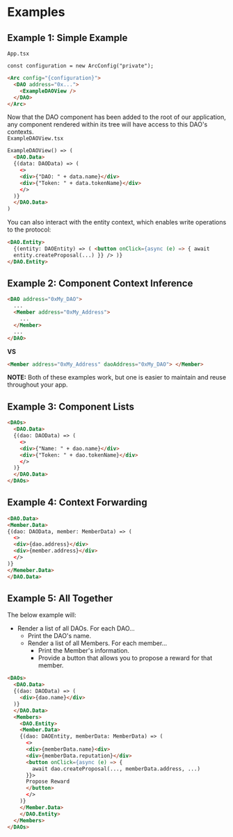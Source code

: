 # Examples

## Example 1: Simple Example

`App.tsx`

```tsx
const configuration = new ArcConfig("private");
```

```html
<Arc config="{configuration}">
  <DAO address="0x...">
    <ExampleDAOView />
  </DAO>
</Arc>
```

Now that the DAO component has been added to the root of our application, any component rendered within its tree will have access to this DAO's contexts.  
`ExampleDAOView.tsx`

```html
ExampleDAOView() => (
  <DAO.Data>
  {(data: DAOData) => (
    <>
    <div>{"DAO: " + data.name}</div>
    <div>{"Token: " + data.tokenName}</div>
    </>
  )}
  </DAO.Data>
)
```

You can also interact with the entity context, which enables write operations to the protocol:

```html
<DAO.Entity>
  {(entity: DAOEntity) => ( <button onClick={async (e) => { await
  entity.createProposal(...) }} /> )}
</DAO.Entity>
```

## Example 2: Component Context Inference

```html
<DAO address="0xMy_DAO">
  ...
  <Member address="0xMy_Address">
    ...
  </Member>
  ...
</DAO>
```

**VS**

```html
<Member address="0xMy_Address" daoAddress="0xMy_DAO"> </Member>
```

**NOTE:** Both of these examples work, but one is easier to maintain and reuse throughout your app.

## Example 3: Component Lists

```html
<DAOs>
  <DAO.Data>
  {(dao: DAOData) => (
    <>
    <div>{"Name: " + dao.name}</div>
    <div>{"Token: " + dao.tokenName}</div>
    </>
  )}
  </DAO.Data>
</DAOs>
```

## Example 4: Context Forwarding

```html
<DAO.Data>
<Member.Data>
{(dao: DAOData, member: MemberData) => (
  <>
  <div>{dao.address}</div>
  <div>{member.address}</div>
  </>
)}
</Memeber.Data>
</DAO.Data>
```

## Example 5: All Together

The below example will:

- Render a list of all DAOs. For each DAO...
  - Print the DAO's name.
  - Render a list of all Members. For each member...
    - Print the Member's information.
    - Provide a button that allows you to propose a reward for that member.

```html
<DAOs>
  <DAO.Data>
  {(dao: DAOData) => (
    <div>{dao.name}</div>
  )}
  </DAO.Data>
  <Members>
    <DAO.Entity>
    <Member.Data>
    {(dao: DAOEntity, memberData: MemberData) => (
      <>
      <div>{memberData.name}<div>
      <div>{memberData.reputation}</div>
      <button onClick={async (e) => {
        await dao.createProposal(..., memberData.address, ...)
      }}>
      Propose Reward
      </button>
      </>
    )}
    </Member.Data>
    </DAO.Entity>
  </Members>
</DAOs>
```
